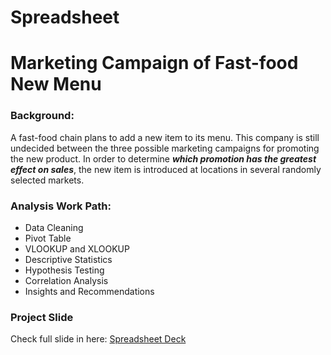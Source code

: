 # Spreadsheet
# Marketing Campaign of Fast-food New Menu

### Background:
A fast-food chain plans to add a new item to its menu. 
This company is still undecided between the three possible marketing campaigns for promoting the new product.
In order to determine *__*which promotion has the greatest effect on sales*__*, the new item is introduced at locations in several randomly selected markets.

### Analysis Work Path:
- Data Cleaning
- Pivot Table
- VLOOKUP and XLOOKUP
- Descriptive Statistics
- Hypothesis Testing
- Correlation Analysis
- Insights and Recommendations

### Project Slide
Check full slide in here: [Spreadsheet Deck]()
